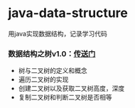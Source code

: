 # java-data-structure
用java实现数据结构，记录学习代码

### 数据结构之树v1.0：[传送门][tree]
- 树与二叉树的定义和概念
- 遍历二叉树的实现
- 创建二叉树以及获取二叉树高度，深度
- 复制二叉树和判断二叉树是否相等

[tree]:https://github.com/mcrwayfun/java-data-structure/blob/master/doc/tree/tree-v1.0.md
